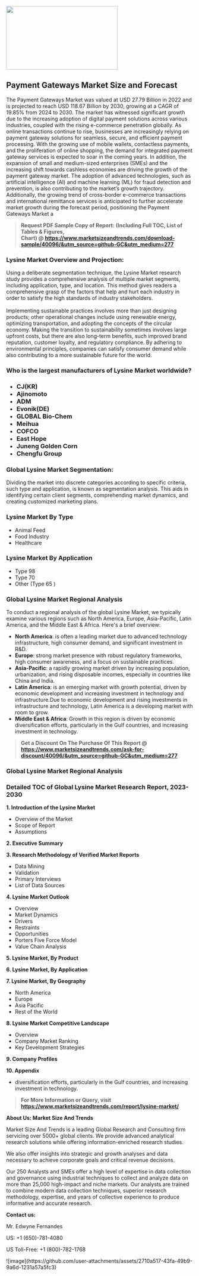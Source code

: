 <p><img class="alignnone size-medium wp-image-20088" src="https://ffe5etoiles.com/wp-content/uploads/2024/12/MST1-300x171.png" alt="" width="300" height="171" /></p><h2>Payment Gateways Market Size and Forecast</h2><p>The Payment Gateways Market was valued at USD 27.79 Billion in 2022 and is projected to reach USD 118.67 Billion by 2030, growing at a CAGR of 19.85% from 2024 to 2030. The market has witnessed significant growth due to the increasing adoption of digital payment solutions across various industries, coupled with the rising e-commerce penetration globally. As online transactions continue to rise, businesses are increasingly relying on payment gateway solutions for seamless, secure, and efficient payment processing. With the growing use of mobile wallets, contactless payments, and the proliferation of online shopping, the demand for integrated payment gateway services is expected to soar in the coming years. In addition, the expansion of small and medium-sized enterprises (SMEs) and the increasing shift towards cashless economies are driving the growth of the payment gateway market. The adoption of advanced technologies, such as artificial intelligence (AI) and machine learning (ML) for fraud detection and prevention, is also contributing to the market’s growth trajectory. Additionally, the growing trend of cross-border e-commerce transactions and international remittance services is anticipated to further accelerate market growth during the forecast period, positioning the Payment Gateways Market a</p><blockquote id="" class=""><strong>Request PDF Sample Copy of Report: (Including Full TOC, List of Tables &amp; Figures, Chart)&nbsp;@&nbsp;<strong><a href="https://www.marketsizeandtrends.com/download-sample/40096/&utm_source=github-GC&utm_medium=277" target="_blank">https://www.marketsizeandtrends.com/download-sample/40096/&utm_source=github-GC&utm_medium=277</a></strong></strong></blockquote><h3 id="" class="">Lysine Market&nbsp;Overview and Projection:</h3><p id="" class="">Using a deliberate segmentation technique, the Lysine Market research study provides a comprehensive analysis of multiple market segments, including application, type, and location. This method gives readers a comprehensive grasp of the factors that help and hurt each industry in order to satisfy the high standards of industry stakeholders. <br /> <br />Implementing sustainable practices involves more than just designing products; other operational changes include using renewable energy, optimizing transportation, and adopting the concepts of the circular economy. Making the transition to sustainability sometimes involves large upfront costs, but there are also long-term benefits, such improved brand reputation, customer loyalty, and regulatory compliance. By adhering to environmental principles, companies can satisfy consumer demand while also contributing to a more sustainable future for the world.</p><h3 id="" class="">Who is the largest manufacturers of&nbsp;Lysine Market worldwide?</h3><h3 class=""><p><ul><li>CJ(KR) </li><li> Ajinomoto </li><li> ADM </li><li> Evonik(DE) </li><li> GLOBAL Bio-Chem </li><li> Meihua </li><li> COFCO </li><li> East Hope </li><li> Juneng Golden Corn </li><li> Chengfu Group</li></ul></p></h3><h3 id="" class="">Global&nbsp;Lysine Market Segmentation:</h3><p id="" class="">Dividing the market into discrete categories according to specific criteria, such type and application, is known as segmentation analysis. This aids in identifying certain client segments, comprehending market dynamics, and creating customized marketing plans.</p><h3 id="" class="">Lysine Market&nbsp;By Type</h3><p><p><ul><li>Animal Feed</li><li> Food Industry</li><li> Healthcare</p></li></ul></p></p><h3 id="" class="">Lysine Market&nbsp;By Application</h3><p class=""><p><ul><li>Type 98</li><li> Type 70</li><li> Other (Type 65 )</li></ul></p></p><h3 id="" class="">Global Lysine Market Regional Analysis</h3><p id="" class="">To conduct a regional analysis of the global Lysine Market, we typically examine various regions such as North America, Europe, Asia-Pacific, Latin America, and the Middle East &amp; Africa. Here's a brief overview:</p><ul><li><strong>North America</strong>: is often a leading market due to advanced technology infrastructure, high consumer demand, and significant investment in R&amp;D.</li><li><strong>Europe</strong>: strong market presence with robust regulatory frameworks, high consumer awareness, and a focus on sustainable practices.</li><li><strong>Asia-Pacific</strong>: a rapidly growing market driven by increasing population, urbanization, and rising disposable incomes, especially in countries like China and India.</li><li><strong>Latin America</strong>: is an emerging market with growth potential, driven by economic development and increasing investment in technology and infrastructure.Due to economic development and rising investments in infrastructure and technology, Latin America is a developing market with room to grow.</li><li><strong>Middle East &amp; Africa</strong>: Growth in this region is driven by economic diversification efforts, particularly in the Gulf countries, and increasing investment in technology.</li></ul><blockquote id="" class=""><strong>Get a Discount On The Purchase Of This Report @ <strong><a href="https://www.marketsizeandtrends.com/ask-for-discount/40096/&utm_source=github-GC&utm_medium=277" target="_blank">https://www.marketsizeandtrends.com/ask-for-discount/40096/&utm_source=github-GC&utm_medium=277</a></strong></strong></blockquote><h3 id="" class="">Global Lysine Market Regional Analysis</h3><h3 id="" class="">Detailed TOC of Global Lysine Market Research Report, 2023-2030</h3><p id="" class=""><strong>1. Introduction of the Lysine Market</strong></p><ul><li>Overview of the Market</li><li>Scope of Report</li><li>Assumptions</li></ul><p id="" class=""><strong>2. Executive Summary</strong></p><p id="" class=""><strong>3. Research Methodology of Verified Market Reports</strong></p><ul><li>Data Mining</li><li>Validation</li><li>Primary Interviews</li><li>List of Data Sources</li></ul><p id="" class=""><strong>4. Lysine Market Outlook</strong></p><ul><li>Overview</li><li>Market Dynamics</li><li>Drivers</li><li>Restraints</li><li>Opportunities</li><li>Porters Five Force Model</li><li>Value Chain Analysis</li></ul><p id="" class=""><strong>5. Lysine Market, By Product</strong></p><p id="" class=""><strong>6. Lysine Market, By Application</strong></p><p id="" class=""><strong>7. Lysine Market, By Geography</strong></p><ul><li>North America</li><li>Europe</li><li>Asia Pacific</li><li>Rest of the World</li></ul><p id="" class=""><strong>8. Lysine Market Competitive Landscape</strong></p><ul><li>Overview</li><li>Company Market Ranking</li><li>Key Development Strategies</li></ul><p id="" class=""><strong>9. Company Profiles</strong></p><p id="" class=""><strong>10. Appendix</strong></p><ul><li>diversification efforts, particularly in the Gulf countries, and increasing investment in technology.</li></ul><blockquote id="" class=""><strong>For More Information or Query, visit <strong><strong><a href="https://www.marketsizeandtrends.com/report/lysine-market/" target="_blank">https://www.marketsizeandtrends.com/report/lysine-market/</a></strong></strong></strong></blockquote><p id="" class=""><strong>About Us: Market Size And Trends</strong></p><p id="" class="">Market Size And Trends is a leading Global Research and Consulting firm servicing over 5000+ global clients. We provide advanced analytical research solutions while offering information-enriched research studies.</p><p id="" class="">We also offer insights into strategic and growth analyses and data necessary to achieve corporate goals and critical revenue decisions.</p><p id="" class="">Our 250 Analysts and SMEs offer a high level of expertise in data collection and governance using industrial techniques to collect and analyze data on more than 25,000 high-impact and niche markets. Our analysts are trained to combine modern data collection techniques, superior research methodology, expertise, and years of collective experience to produce informative and accurate research.</p><p id="" class=""><strong>Contact us:</strong></p><p id="" class="">Mr. Edwyne Fernandes</p><p id="" class="">US: +1 (650)-781-4080</p><p id="" class="">US Toll-Free: +1 (800)-782-1768</p>
![image](https://github.com/user-attachments/assets/2710a517-43fa-49b9-9a6d-1231a57a5fc3)
